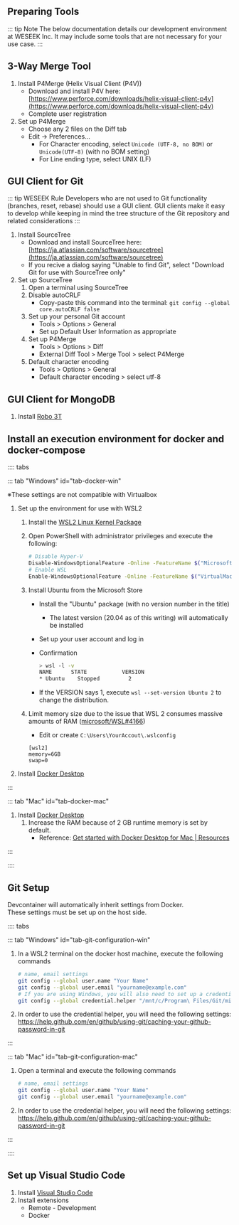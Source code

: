 ## Preparing Tools

::: tip Note
The below documentation details our development environment at WESEEK Inc.  It may include some tools
that are not necessary for your use case.
:::


## 3-Way Merge Tool

1. Install P4Merge (Helix Visual Client (P4V))
    * Download and install P4V here: [https://www.perforce.com/downloads/helix-visual-client-p4v](https://www.perforce.com/downloads/helix-visual-client-p4v)
    * Complete user registration
2. Set up P4Merge
    * Choose any 2 files on the Diff tab
    * Edit -&gt; Preferences...
        * For Character encoding, select `Unicode (UTF-8, no BOM)` or `Unicode(UTF-8)` (with no BOM setting)
        * For Line ending type, select UNIX (LF)

## GUI Client for Git

::: tip WESEEK Rule
Developers who are not used to Git functionality (branches, reset, rebase) should use a GUI client.
GUI clients make it easy to develop while keeping in mind the tree structure of the Git repository and
related considerations
:::

1. Install SourceTree
    * Download and install SourceTree here: [https://ja.atlassian.com/software/sourcetree](https://ja.atlassian.com/software/sourcetree)
    * If you recive a dialog saying "Unable to find Git", select "Download Git for use with SourceTree only"
2. Set up SourceTree
    1. Open a terminal using SourceTree
    2. Disable autoCRLF
        * Copy-paste this command into the terminal: `git config --global core.autoCRLF false`
    3. Set up your personal Git account
        * Tools &gt; Options &gt; General
        * Set up Default User Information as appropriate
    4. Set up P4Merge
        * Tools &gt; Options &gt; Diff
        * External Diff Tool &gt; Merge Tool &gt; select P4Merge
    5. Default character encoding
        * Tools &gt; Options &gt; General
        * Default character encoding &gt; select utf-8

## GUI Client for MongoDB

1. Install [Robo 3T](https://robomongo.org/download)




## Install an execution environment for docker and docker-compose

:::: tabs

::: tab "Windows" id="tab-docker-win"

※These settings are not compatible with Virtualbox

1. Set up the environment for use with WSL2
    1. Install the [WSL2 Linux Kernel Package](https://docs.microsoft.com/ja-jp/windows/wsl/wsl2-kernel)
    1. Open PowerShell with administrator privileges and execute the following:

        ```bash
        # Disable Hyper-V
        Disable-WindowsOptionalFeature -Online -FeatureName $("Microsoft-Hyper-V")
        # Enable WSL
        Enable-WindowsOptionalFeature -Online -FeatureName $("VirtualMachinePlatform", "Microsoft-Windows-Subsystem-Linux")
        ```

    1. Install Ubuntu from the Microsoft Store
        * Install the "Ubuntu" package (with no version number in the title)
            * The latest version (20.04 as of this writing) will automatically be installed
        * Set up your user account and log in
        * Confirmation

            ```bash
            > wsl -l -v
            NAME      STATE           VERSION
            * Ubuntu    Stopped         2
            ```

        * If the VERSION says 1, execute `wsl --set-version Ubuntu 2` to change the distribution.
    1. Limit memory size due to the issue that WSL 2 consumes massive amounts of RAM ([microsoft/WSL#4166](https://github.com/microsoft/WSL/issues/4166))
        * Edit or create `C:\Users\YourAccout\.wslconfig`

        ```
        [wsl2]
        memory=6GB
        swap=0
        ```

1. Install [Docker Desktop](https://www.docker.com/products/docker-desktop)

:::

::: tab "Mac" id="tab-docker-mac"

1. Install [Docker Desktop](https://www.docker.com/products/docker-desktop)
    1. Increase the RAM because of 2 GB runtime memory is set by default.
        * Reference: [Get started with Docker Desktop for Mac | Resources](https://docs.docker.com/docker-for-mac/#resources)

:::

::::



## Git Setup

Devcontainer will automatically inherit settings from Docker.  
These settings must be set up on the host side.

:::: tabs

::: tab "Windows" id="tab-git-configuration-win"

1. In a WSL2 terminal on the docker host machine, execute the following commands

    ```bash
    # name, email settings
    git config --global user.name "Your Name"
    git config --global user.email "yourname@example.com"
    # If you are using Windows, you will also need to set up a credential helper for WSL to reference the local machines settings
    git config --global credential.helper "/mnt/c/Program\ Files/Git/mingw64/libexec/git-core/git-credential-manager.exe"
    ```

1. In order to use the credential helper, you will need the following settings:
    <https://help.github.com/en/github/using-git/caching-your-github-password-in-git>

:::

::: tab "Mac" id="tab-git-configuration-mac"

1. Open a terminal and execute the following commands

    ```bash
    # name, email settings
    git config --global user.name "Your Name"
    git config --global user.email "yourname@example.com"
    ```

1. In order to use the credential helper, you will need the following settings:
    <https://help.github.com/en/github/using-git/caching-your-github-password-in-git>

:::

::::



## Set up Visual Studio Code

1. Install [Visual Studio Code](https://code.visualstudio.com/download)
2. Install extensions
    * Remote - Development
    * Docker

